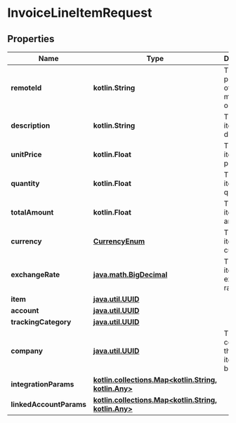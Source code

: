 
# InvoiceLineItemRequest

## Properties
Name | Type | Description | Notes
------------ | ------------- | ------------- | -------------
**remoteId** | **kotlin.String** | The third-party API ID of the matching object. |  [optional]
**description** | **kotlin.String** | The line item&#39;s description. |  [optional]
**unitPrice** | **kotlin.Float** | The line item&#39;s unit price. |  [optional]
**quantity** | **kotlin.Float** | The line item&#39;s quantity. |  [optional]
**totalAmount** | **kotlin.Float** | The line item&#39;s total amount. |  [optional]
**currency** | [**CurrencyEnum**](CurrencyEnum.md) | The line item&#39;s currency. |  [optional]
**exchangeRate** | [**java.math.BigDecimal**](java.math.BigDecimal.md) | The line item&#39;s exchange rate. |  [optional]
**item** | [**java.util.UUID**](java.util.UUID.md) |  |  [optional]
**account** | [**java.util.UUID**](java.util.UUID.md) |  |  [optional]
**trackingCategory** | [**java.util.UUID**](java.util.UUID.md) |  |  [optional]
**company** | [**java.util.UUID**](java.util.UUID.md) | The company the line item belongs to. |  [optional]
**integrationParams** | [**kotlin.collections.Map&lt;kotlin.String, kotlin.Any&gt;**](kotlin.Any.md) |  |  [optional]
**linkedAccountParams** | [**kotlin.collections.Map&lt;kotlin.String, kotlin.Any&gt;**](kotlin.Any.md) |  |  [optional]



